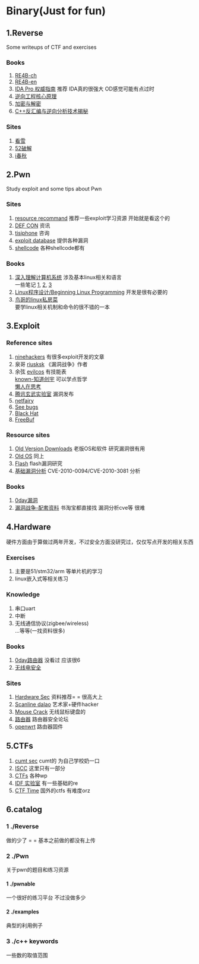 # Binary(Just for fun)

## 1.Reverse
Some writeups of CTF and exercises
### Books
1. [RE4B-ch](https://github.com/dennis714/reverse-engineering-for-beginners)<br>
2. [RE4B-en](https://beginners.re/RE4B-EN.pdf)<br>
3. [IDA Pro 权威指南](http://www.ituring.com.cn/book/791) 推荐 IDA真的很强大 OD感觉可能有点过时<br>
4. [逆向工程核心原理](http://www.ituring.com.cn/book/1266)<br>
5. [加密与解密](http://bbs.pediy.com/showthread.php?t=66210)<br>
6. [C++反汇编与逆向分析技术揭秘](http://bbs.pediy.com/showthread.php?t=140350)<br>

### Sites
1. [看雪](http://www.pediy.com/)<br>
2. [52破解](http://www.52pojie.cn/)<br>
3. [i春秋](http://www.ichunqiu.com/)<br>


## 2.Pwn
Study exploit and some tips about Pwn
### Sites
1. [resource recommand](http://www.pentest.guru/index.php/2016/01/28/best-books-tutorials-and-courses-to-learn-about-exploit-development/) 推荐一些exploit学习资源 开始就是看这个的<br>
2. [DEF CON](https://www.defcon.org/#) 资讯<br>
3. [tisiphone](https://tisiphone.net/) 咨询<br>
4. [exploit database](https://www.exploit-db.com/) 提供各种漏洞<br>
5. [shellcode](http://shell-storm.org/shellcode/) 各种shellcode都有<br>

### Books
1. [深入理解计算机系统](https://github.com/Urinx/Books/blob/master/cs/%E6%B7%B1%E5%85%A5%E7%90%86%E8%A7%A3%E8%AE%A1%E7%AE%97%E6%9C%BA%E7%B3%BB%E7%BB%9F.pdf) 涉及基本linux相关和语言<br>
 一些笔记 [1](http://blog.sina.com.cn/s/blog_6874dd910101l3lx.html), [2](https://www.gitbook.com/book/xxg1413/csapp/details), [3](http://wdxtub.com/2016/04/16/thin-csapp-0/)
2. [Linux程序设计/Beginning Linux Programming](http://www.ituring.com.cn/book/171) 开发是很有必要的<br>
3. [鸟哥的linux私房菜](http://cn.linux.vbird.org/)<br> 要学linux相关机制和命令的很不错的一本<br>

## 3.Exploit
### Reference sites
1. [ninehackers](http://www.ninehackers.com/) 有很多exploit开发的文章<br>
2. 泉哥
 [riusksk](http://riusksk.me/) 《漏洞战争》作者<br>
3. 余弦
 [evilcos](http://evilcos.me/) 有技能表<br>
 [known-知道创宇](http://blog.knownsec.com/) 可以学点哲学<br>
 [懒人在思考](https://zhuanlan.zhihu.com/evilcos)<br>
4. [腾讯玄武实验室](http://xlab.tencent.com/cn/) 漏洞发布<br>
5. [netfairy](http://www.netfairy.net/) <br>
6. [See bugs](https://www.seebug.org/)<br>
7. [Black Hat](https://www.blackhat.com/)<br>
8. [FreeBuf](http://freebuf.com/)<br>

### Resource sites
1. [Old Version Downloads](http://www.oldapps.com) 老版OS和软件 研究漏洞很有用<br>
2. [Old OS](http://www.oldversion.com) 同上<br>
3. [Flash](http://www.abysssec.com/blog/2011/04/18/exploiting-adobe-flash-player-on-windows-7/) flash漏洞研究<br>
4. [基础漏洞分析](http://ensiwiki.ensimag.fr/images/6/61/SecurIMAG-2011-11-17-teach-a_long_way_from_browser_vulnerability_to_kernel_exploitation.pdf) CVE-2010-0094/CVE-2010-3081 分析<br>

### Books
1. [0day漏洞]()<br>
2. [漏洞战争-配套资料](https://github.com/riusksk/vul_war) 书淘宝都直接找 漏洞分析cve等 很难<br>

## 4.Hardware
硬件方面由于算做过两年开发，不过安全方面没研究过，仅仅写点开发的相关东西<br>
### Exercises
1. 主要是51/stm32/arm 等单片机的学习<br>
2. linux嵌入式等相关练习<br>

### Knowledge
1. 串口uart<br>
2. 中断<br>
3. 无线通信协议(zigbee/wireless)<br>
...等等(一找资料很多)

### Books
1. [0day路由器](http://item.jd.com/11734639.html) 没看过 应该很6<br>
2. [无线电安全](https://item.jd.com/10340018520.html)<br>

### Sites
1. [Hardware Sec](http://www.sp3ctr3.me/hardware-security-resources/) 资料推荐= = 很高大上<br>
2. [Scanline dalao](http://scanlime.org/) 艺术家+硬件hacker<br>
3. [Mouse Crack](https://github.com/BastilleResearch/mousejack) 无线鼠标键盘的<br>
4. [路由器](http://www.routerpwn.com/) 路由器安全论坛<br>
5. [openwrt](https://openwrt.org/) 路由器固件<br>

## 5.CTFs
1. [cumt sec](http://219.219.60.244/) cumt的 为自己学校奶一口<br>
2. [ISCC](http://lazymind.me/2016/05/iscc-2016-ctf-writeup/) 这里只有一部分<br>
3. [CTFs](https://github.com/ctfs) 各种wp<br>
4. [IDF 实验室](http://ctf.idf.cn/) 有一些基础的re<br>
5. [CTF Time](https://ctftime.org/) 国外的ctfs 有难度orz<br>

## 6.catalog
### 1  ./Reverse
 做的少了 = = 基本之前做的都没有上传<br>

### 2  ./Pwn
 关于pwn的题目和练习资源<br>
#### 1  ./pwnable
  一个很好的练习平台 不过没做多少<br>
#### 2  ./examples
  典型的利用例子<br>

### 3  ./c++ keywords 
一些数的取值范围<br>
